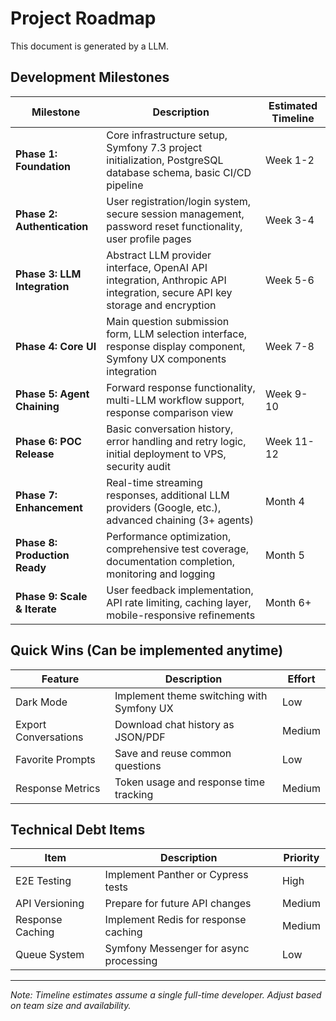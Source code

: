 # Project Roadmap

This document is generated by a LLM.

## Development Milestones

| Milestone                     | Description                                                                                                               | Estimated Timeline |
|-------------------------------|---------------------------------------------------------------------------------------------------------------------------|--------------------|
| **Phase 1: Foundation**       | Core infrastructure setup, Symfony 7.3 project initialization, PostgreSQL database schema, basic CI/CD pipeline           | Week 1-2           |
| **Phase 2: Authentication**   | User registration/login system, secure session management, password reset functionality, user profile pages               | Week 3-4           |
| **Phase 3: LLM Integration**  | Abstract LLM provider interface, OpenAI API integration, Anthropic API integration, secure API key storage and encryption | Week 5-6           |
| **Phase 4: Core UI**          | Main question submission form, LLM selection interface, response display component, Symfony UX components integration     | Week 7-8           |
| **Phase 5: Agent Chaining**   | Forward response functionality, multi-LLM workflow support, response comparison view                                      | Week 9-10          |
| **Phase 6: POC Release**      | Basic conversation history, error handling and retry logic, initial deployment to VPS, security audit                     | Week 11-12         |
| **Phase 7: Enhancement**      | Real-time streaming responses, additional LLM providers (Google, etc.), advanced chaining (3+ agents)                     | Month 4            |
| **Phase 8: Production Ready** | Performance optimization, comprehensive test coverage, documentation completion, monitoring and logging                   | Month 5            |
| **Phase 9: Scale & Iterate**  | User feedback implementation, API rate limiting, caching layer, mobile-responsive refinements                             | Month 6+           |

## Quick Wins (Can be implemented anytime)

| Feature              | Description                               | Effort |
|----------------------|-------------------------------------------|--------|
| Dark Mode            | Implement theme switching with Symfony UX | Low    |
| Export Conversations | Download chat history as JSON/PDF         | Medium |
| Favorite Prompts     | Save and reuse common questions           | Low    |
| Response Metrics     | Token usage and response time tracking    | Medium |

## Technical Debt Items

| Item             | Description                            | Priority |
|------------------|----------------------------------------|----------|
| E2E Testing      | Implement Panther or Cypress tests     | High     |
| API Versioning   | Prepare for future API changes         | Medium   |
| Response Caching | Implement Redis for response caching   | Medium   |
| Queue System     | Symfony Messenger for async processing | Low      |

---

*Note: Timeline estimates assume a single full-time developer. Adjust based on team size and availability.*